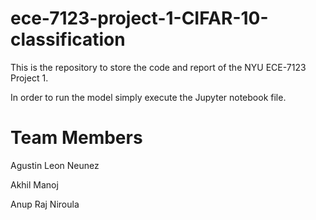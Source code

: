 # ece-7123-project-1-CIFAR-10-classification
This is the repository to store the code and report of the NYU ECE-7123 Project 1.

In order to run the model simply execute the Jupyter notebook file.

# Team Members
Agustin Leon Neunez

Akhil Manoj

Anup Raj Niroula

